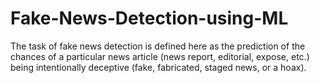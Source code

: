 # Fake-News-Detection-using-ML
The task of fake news detection is defined here as the prediction of the chances of a particular news article (news report, editorial, expose, etc.) being intentionally deceptive (fake, fabricated, staged news, or a hoax).
